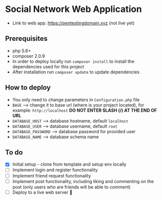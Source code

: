 # Social Network Web Application
* Link to web app: https://pentestingdomain.xyz (not live yet)

## Prerequisites
* php 5.6+
* composer 2.0.9
* In order to deploy locally run `composer install` to install the dependencies used for this project
* After installation run `composer update` to update dependencies

## How to deploy
* You only need to change parameters in `Configuration.php` file
* `BASE` --> change it to base url (where is your project located), for example: `http://localhost` __DO NOT ENTER SLASH (/) AT THE END OF URL__
* `DATABASE_HOST` --> database hostname, default `localhost`
* `DATABASE_USER` --> database username, default `root`
* `DATABASE_PASSWORD` --> database password for provided user
* `DATABASE_NAME` --> database schema name

## To do
- [x] Initial setup - clone from template and setup env locally
- [ ] Implement login and register functionality
- [ ] Implement friend request functionality
- [ ] Implement post functionality, including liking and commenting on the post (only users who are friends will be able to comment)
- [ ] Deploy to a live web server :tada: